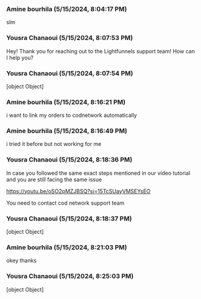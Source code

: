 ### Amine bourhila (5/15/2024, 8:04:17 PM)

slm

### Yousra Chanaoui (5/15/2024, 8:07:53 PM)

Hey!
Thank you for reaching out to the Lightfunnels support team! How can I help you?

### Yousra Chanaoui (5/15/2024, 8:07:54 PM)

[object Object]

### Amine bourhila (5/15/2024, 8:16:21 PM)

i want to link my orders to codnetwork automatically

### Amine bourhila (5/15/2024, 8:16:49 PM)

i tried it before but not working for me

### Yousra Chanaoui (5/15/2024, 8:18:36 PM)

In case you followed the same exact steps mentioned in our video tutorial and you are still facing the same issue 

https://youtu.be/oSO2pMZJBSQ?si=15TcSUayVMSEYsEO


You need to contact cod network support team 

### Yousra Chanaoui (5/15/2024, 8:18:37 PM)

[object Object]

### Amine bourhila (5/15/2024, 8:21:03 PM)

okey thanks

### Yousra Chanaoui (5/15/2024, 8:25:03 PM)

[object Object]
